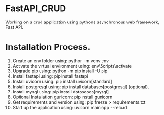 # FastAPI_CRUD
Working on a crud application using pythons asynchronous web framework, Fast API. 

# Installation Process.
1. Create an env folder using:
	python -m venv env
2. Activate the virtual environment using:
	env\Scripts\activate
3. Upgrade pip using:
	python -m pip install -U pip
4. Install fastapi using:
	pip install fastapi
5. Install uvicorn using:
	pip install uvicorn[standard]
6. Install postgresql using:
	pip install databases[postgresql] (optional).
7. Install mysql using:
	pip install databases[mysql]
8. Optional Installation gunicorn:
	pip install gunicorn
9. Get requirements and version using:
    pip freeze > requirements.txt
10. Start up the application using:
    uvicorn main:app --reload